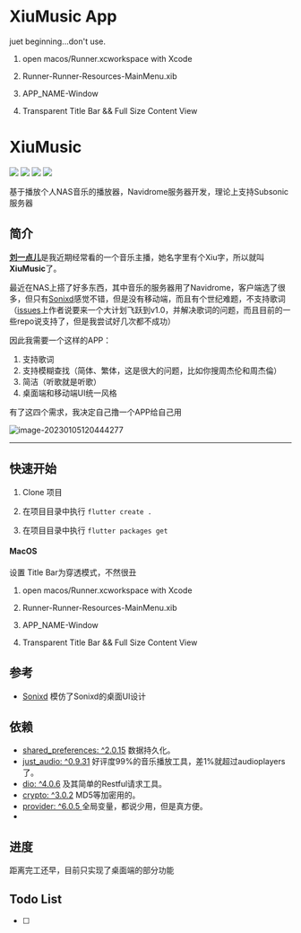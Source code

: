 # XiuMusic App 

juet beginning...don't use.

1. open macos/Runner.xcworkspace with Xcode

2. Runner-Runner-Resources-MainMenu.xib

3. APP_NAME-Window

4. Transparent Title Bar && Full Size Content View



# XiuMusic
![](https://img.shields.io/badge/Toolkit-Flutter-blue.svg)  ![](https://img.shields.io/badge/Language-Dart-orange.svg)  ![](https://img.shields.io/badge/license-MIT-green)  ![](https://img.shields.io/badge/Process-Developing-blueviolet.svg)

 基于播放个人NAS音乐的播放器，Navidrome服务器开发，理论上支持Subsonic服务器

## 简介

[**刘一点儿**](https://www.douyu.com/7884070)是我近期经常看的一个音乐主播，她名字里有个Xiu字，所以就叫**XiuMusic**了。

最近在NAS上搭了好多东西，其中音乐的服务器用了Navidrome，客户端选了很多，但只有[Sonixd](https://github.com/jeffvli/sonixd)感觉不错，但是没有移动端，而且有个世纪难题，不支持歌词（[issues](https://github.com/jeffvli/sonixd/issues/332)上作者说要来一个大计划飞跃到v1.0，并解决歌词的问题，而且目前的一些repo说支持了，但是我尝试好几次都不成功）

因此我需要一个这样的APP：
1. 支持歌词
2. 支持模糊查找（简体、繁体，这是很大的问题，比如你搜周杰伦和周杰倫）
3. 简洁（听歌就是听歌）
4. 桌面端和移动端UI统一风格

有了这四个需求，我决定自己撸一个APP给自己用

![image-20230105120444277](https://s2.loli.net/2023/01/05/j3GFa9JYrn1U8CK.png)

------------------------------

## 快速开始

1. Clone 项目

2. 在项目目录中执行 `flutter create . `

3. 在项目目录中执行 `flutter packages get`

#### MacOS

设置 Title Bar为穿透模式，不然很丑

1. open macos/Runner.xcworkspace with Xcode

2. Runner-Runner-Resources-MainMenu.xib

3. APP_NAME-Window

4. Transparent Title Bar && Full Size Content View




## 参考
- [Sonixd](https://github.com/jeffvli/sonixd) 模仿了Sonixd的桌面UI设计

## 依赖

- [shared_preferences: ^2.0.15](https://pub.flutter-io.cn/packages/shared_preferences) 数据持久化。
- [just_audio: ^0.9.31](https://pub.dev/packages/just_audio) 好评度99%的音乐播放工具，差1%就超过audioplayers了。
- [dio: ^4.0.6](https://pub.dev/packages/dio) 及其简单的Restful请求工具。
- [crypto: ^3.0.2](https://pub.dev/packages/crypto) MD5等加密用的。
- [provider: ^6.0.5 ](https://pub.dev/packages/provider) 全局变量，都说少用，但是真方便。
- 

## 进度

距离完工还早，目前只实现了桌面端的部分功能


## Todo List 

- [ ] 
